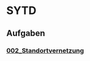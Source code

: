# SYTD

## Aufgaben

### [002_Standortvernetzung](SYTD/002_Standortvernetzung/002_Standortvernetzung.html)
